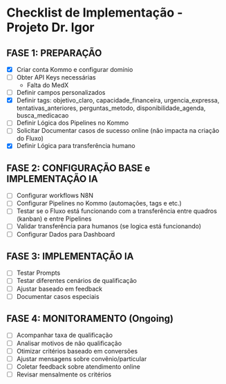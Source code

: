 # Checklist de Implementação - Projeto Dr. Igor

## FASE 1: PREPARAÇÃO
- [X] Criar conta Kommo e configurar domínio
- [ ] Obter API Keys necessárias
  -  Falta do MedX
- [ ] Definir campos personalizados
- [X] Definir tags: objetivo_claro, capacidade_financeira, urgencia_expressa, tentativas_anteriores, perguntas_metodo, disponibilidade_agenda, busca_medicacao
- [ ] Definir Lógica dos Pipelines no Kommo
- [ ] Solicitar Documentar casos de sucesso online (não impacta na criação do Fluxo)
- [X] Definir Lógica para transferência humano

## FASE 2: CONFIGURAÇÃO BASE e IMPLEMENTAÇÃO IA
- [ ] Configurar workflows N8N
- [ ] Configurar Pipelines no Kommo (automações, tags e etc.)
- [ ] Testar se o Fluxo está funcionando com a transferência entre quadros (kanban) e entre Pipelines
- [ ] Validar transferência para humanos (se logica está funcionando)
- [ ] Configurar Dados para Dashboard

## FASE 3: IMPLEMENTAÇÃO IA 
- [ ] Testar Prompts
- [ ] Testar diferentes cenários de qualificação
- [ ] Ajustar baseado em feedback
- [ ] Documentar casos especiais

## FASE 4: MONITORAMENTO (Ongoing)
- [ ] Acompanhar taxa de qualificação
- [ ] Analisar motivos de não qualificação
- [ ] Otimizar critérios baseado em conversões
- [ ] Ajustar mensagens sobre convênio/particular
- [ ] Coletar feedback sobre atendimento online
- [ ] Revisar mensalmente os critérios
